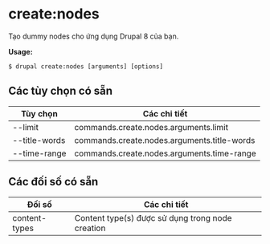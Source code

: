# create:nodes
Tạo dummy nodes cho ứng dụng Drupal 8 của bạn.

**Usage:**
```
$ drupal create:nodes [arguments] [options] 
```

## Các tùy chọn có sẵn
Tùy chọn | Các chi tiết
-------|-------------
--limit | commands.create.nodes.arguments.limit
--title-words | commands.create.nodes.arguments.title-words
--time-range | commands.create.nodes.arguments.time-range

## Các đối số có sẵn
Đối số | Các chi tiết
---------|-------------
content-types | Content type(s) được sử dụng trong node creation
